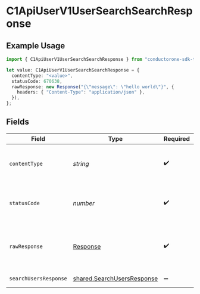 # C1ApiUserV1UserSearchSearchResponse

## Example Usage

```typescript
import { C1ApiUserV1UserSearchSearchResponse } from "conductorone-sdk-typescript/sdk/models/operations";

let value: C1ApiUserV1UserSearchSearchResponse = {
  contentType: "<value>",
  statusCode: 670638,
  rawResponse: new Response("{\"message\": \"hello world\"}", {
    headers: { "Content-Type": "application/json" },
  }),
};
```

## Fields

| Field                                                                           | Type                                                                            | Required                                                                        | Description                                                                     |
| ------------------------------------------------------------------------------- | ------------------------------------------------------------------------------- | ------------------------------------------------------------------------------- | ------------------------------------------------------------------------------- |
| `contentType`                                                                   | *string*                                                                        | :heavy_check_mark:                                                              | HTTP response content type for this operation                                   |
| `statusCode`                                                                    | *number*                                                                        | :heavy_check_mark:                                                              | HTTP response status code for this operation                                    |
| `rawResponse`                                                                   | [Response](https://developer.mozilla.org/en-US/docs/Web/API/Response)           | :heavy_check_mark:                                                              | Raw HTTP response; suitable for custom response parsing                         |
| `searchUsersResponse`                                                           | [shared.SearchUsersResponse](../../../sdk/models/shared/searchusersresponse.md) | :heavy_minus_sign:                                                              | Successful response                                                             |